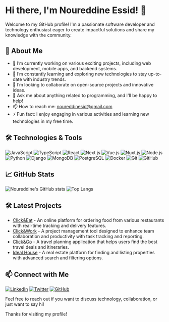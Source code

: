 # Hi there, I'm Noureddine Essid! 👋

Welcome to my GitHub profile! I'm a passionate software developer and technology enthusiast eager to create impactful solutions and share my knowledge with the community.

## 🚀 About Me

- 🔭 I’m currently working on various exciting projects, including web development, mobile apps, and backend systems.
- 🌱 I’m constantly learning and exploring new technologies to stay up-to-date with industry trends.
- 👯 I’m looking to collaborate on open-source projects and innovative ideas.
- 💬 Ask me about anything related to programming, and I'll be happy to help!
- 📫 How to reach me: [noureddinesid@gmail.com](mailto:noureddinesid@gmail.com)
- ⚡ Fun fact: I enjoy engaging in various activities and learning new technologies in my free time.

## 🛠️ Technologies & Tools

![JavaScript](https://img.shields.io/badge/-JavaScript-black?style=flat-square&logo=javascript)
![TypeScript](https://img.shields.io/badge/-TypeScript-007acc?style=flat-square&logo=typescript)
![React](https://img.shields.io/badge/-React-black?style=flat-square&logo=react)
![Next.js](https://img.shields.io/badge/-Next.js-black?style=flat-square&logo=next.js)
![Vue.js](https://img.shields.io/badge/-Vue.js-4FC08D?style=flat-square&logo=vue.js)
![Nuxt.js](https://img.shields.io/badge/-Nuxt.js-00C58E?style=flat-square&logo=nuxt.js)
![Node.js](https://img.shields.io/badge/-Node.js-black?style=flat-square&logo=node.js)
![Python](https://img.shields.io/badge/-Python-black?style=flat-square&logo=python)
![Django](https://img.shields.io/badge/-Django-092e20?style=flat-square&logo=django)
![MongoDB](https://img.shields.io/badge/-MongoDB-47A248?style=flat-square&logo=mongodb)
![PostgreSQL](https://img.shields.io/badge/-PostgreSQL-336791?style=flat-square&logo=postgresql)
![Docker](https://img.shields.io/badge/-Docker-2496ed?style=flat-square&logo=docker)
![Git](https://img.shields.io/badge/-Git-black?style=flat-square&logo=git)
![GitHub](https://img.shields.io/badge/-GitHub-181717?style=flat-square&logo=github)

## 📈 GitHub Stats

![Noureddine's GitHub stats](https://github-readme-stats.vercel.app/api?username=noureddineEssid&show_icons=true&theme=radical)
![Top Langs](https://github-readme-stats.vercel.app/api/top-langs/?username=noureddineEssid&layout=compact&theme=radical)

## 🛠️ Latest Projects

- [Click&Eat](https://click-and-eat.vercel.app) - An online platform for ordering food from various restaurants with real-time tracking and delivery features.
- [Click&Work](https://click-and-work.vercel.app) - A project management tool designed to enhance team collaboration and productivity with task tracking and reporting.
- [Click&Go](https://click-and-go.vercel.app) - A travel planning application that helps users find the best travel deals and itineraries.
- [Ideal House](https://ideal-house.vercel.app) - A real estate platform for finding and listing properties with advanced search and filtering options.

## 📫 Connect with Me

[![LinkedIn](https://img.shields.io/badge/LinkedIn-blue?style=flat-square&logo=linkedin)](https://www.linkedin.com/in/noureddine-essid-56499678)
[![Twitter](https://img.shields.io/badge/Twitter-blue?style=flat-square&logo=twitter)](https://x.com/essidnoureddine)
[![GitHub](https://img.shields.io/badge/GitHub-black?style=flat-square&logo=github)](https://github.com/noureddineEssid)

Feel free to reach out if you want to discuss technology, collaboration, or just want to say hi!

Thanks for visiting my profile!
